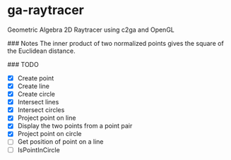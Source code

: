 # ga-raytracer
Geometric Algebra 2D Raytracer using c2ga and OpenGL

### Notes
The inner product of two normalized points gives the square of the Euclidean distance.

### TODO
- [x] Create point
- [x] Create line
- [x] Create circle
- [x] Intersect lines
- [x] Intersect circles
- [x] Project point on line
- [x] Display the two points from a point pair
- [x] Project point on circle
- [ ] Get position of point on a line
- [ ] IsPointInCircle
